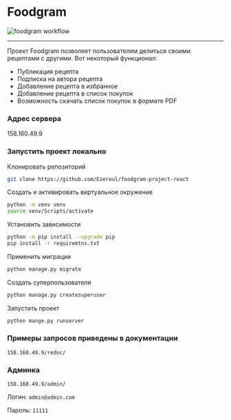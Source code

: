 # Foodgram

![foodgram workflow](https://github.com/ezereul/foodgram-project-react/actions/workflows/foodgram_workflow.yml/badge.svg)

***

Проект Foodgram позволяет пользователям делиться своими рецептами
с другими. Вот некоторый функционал:
- Публикация рецепта
- Подписка на автора рецепта
- Добавление рецепта в избранное
- Добавление рецепта в список покупок
- Возможность скачать список покупок в формате PDF

### Адрес сервера
158.160.49.9

### Запустить проект локально
Клонировать репозиторий 

```bash
git clone https://github.com/Ezereul/foodgram-project-react
```
Создать и активировать виртуальное окружение
```bash
python -m venv venv
source venv/Scripts/activate
```
Установить зависимости
```bash
python -m pip install --upgrade pip
pip install -r requiremtns.txt
```
Применить миграции
```bash
python manage.py migrate
```
Создать суперпользователя
```bash
python manage.py createsuperuser
```
Запустить проект
```bash
python mange.py runserver
```

### Примеры запросов приведены в документации 
`158.160.49.9/redoc/`

### Админка
`158.160.49.9/admin/`

Логин: `admin@admin.com`

Пароль: `11111`